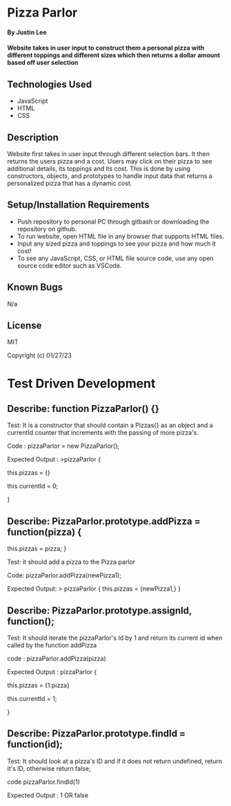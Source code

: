 # Pizza Parlor

#### By Justin Lee

#### Website takes in user input to construct them a personal pizza with different toppings and different sizes which then returns a dollar amount based off user selection

## Technologies Used

* JavaScript
* HTML
* CSS

## Description

Website first takes in user input through different selection bars. It then returns the users pizza and a cost. Users may click on their pizza to see additional details, its toppings and its cost. This is done by using constructors, objects, and prototypes to handle input data that returns a personalized pizza that has a dynamic cost.

## Setup/Installation Requirements

* Push repository to personal PC through gitbash or downloading the repository on github.
* To run website, open HTML file in any browser that supports HTML files.
* Input any sized pizza and toppings to see your pizza and how much it cost!
* To see any JavaScript, CSS, or HTML file source code, use any open source code editor such as VSCode.


## Known Bugs

N/a

## License

MIT

Copyright (c) 01/27/23

# Test Driven Development

## Describe: function PizzaParlor() {}

Test: It is a constructor that should contain a Pizzas{} as an object and a currentId counter that increments with the passing of more 
pizza's.

Code : pizzaParlor = new PizzaParlor();

Expected Output : >pizzaParlor {

  this.pizzas = {}

  this.currentId = 0;

}

## Describe: PizzaParlor.prototype.addPizza = function(pizza) {
  this.pizzas = pizza;
}

Test: it should add a pizza to the Pizza parlor

Code: pizzaParlor.addPizza(newPizza1);

Expected Output: > pizzaParlor {
  this.pizzas = {newPizza1,}
}


## Describe: PizzaParlor.prototype.assignId, function();

Test: It should iterate the pizzaParlor's Id by 1 and return its current id when called by the function addPizza

code : pizzaParlor.addPizza(pizza)

Expected Output : pizzaParlor {

  this.pizzas = {1:pizza}

  this.currentId = 1;

}

## Describe: PizzaParlor.prototype.findId = function(id);

Test: It should look at a pizza's ID and if it does not return undefined, return it's ID, otherwise return false;

code pizzaParlor.findId(1)

Expected Output : 1 OR false









